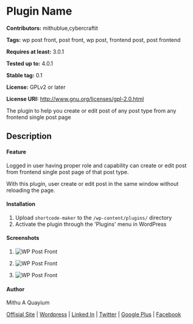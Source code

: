 # Plugin Name #
**Contributors:** mithublue,cybercraftit

**Tags:** wp post front, post front, wp post, frontend post, post frontend

**Requires at least:** 3.0.1

**Tested up to:** 4.0.1

**Stable tag:** 0.1

**License:** GPLv2 or later

**License URI:** http://www.gnu.org/licenses/gpl-2.0.html

The plugin to help you create or edit post of any post type from any frontend single post page

## Description ##

#### Feature ####

Logged in user having proper role and capability can create or edit post from frontend single post page of that post type.

With this plugin, user create or edit post in the same window without reloading the page.

#### Installation ####

1. Upload `shortcode-maker` to the `/wp-content/plugins/` directory
2. Activate the plugin through the 'Plugins' menu in WordPress

#### Screenshots ####

1. ![WP Post Front](http://mithublue.github.io/images/wp-post-front/screenshot-1.png)

2. ![WP Post Front](http://mithublue.github.io/images/wp-post-front/screenshot-2.png)

3. ![WP Post Front](http://mithublue.github.io/images/wp-post-front/screenshot-3.png)


#### Author ####

Mithu A Quayium

<a href="http://cybercraftit.com/" target="_blank">Offisial Site</a> | <a target="_blank" href="https://profiles.wordpress.org/mithublue">Wordpress</a> | <a target="_blank" href="https://www.linkedin.com/in/mithu-quayium-9b594630?trk=hp-identity-name">Linked In</a> | <a target="_blank" href="https://twitter.com/mithuaquayium">Twitter</a> | <a target="_blank" href="https://plus.google.com/u/0/+MithuAQuayium-MAQ">Google Plus</a> | <a target="_blank" href="https://www.facebook.com/mithu.quayium">Facebook</a>